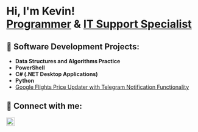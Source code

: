 <h1>Hi, I'm Kevin! <br/><a href="https://github.com/KevTheWebDev">Programmer</a> & <a href="https://www.linkedin.com/in/kevin-orta-7334391b4/">IT Support Specialist</a></h1>

<h2>👾 Software Development Projects:</h2>

- <b>Data Structures and Algorithms Practice</b>
- <b>PowerShell</b>
- <b>C# (.NET Desktop Applications)</b>
- <b>Python</b>
- [Google Flights Price Updater with Telegram Notification Functionality]()


<h2> 🚀 Connect with me:</h2>

[<img align="left" alt="KevinOrta | LinkedIn" width="22px" src="https://cdn.jsdelivr.net/npm/simple-icons@v3/icons/linkedin.svg" />][linkedin]

[linkedin]: (https://www.linkedin.com/in/kevin-orta-7334391b4/)

